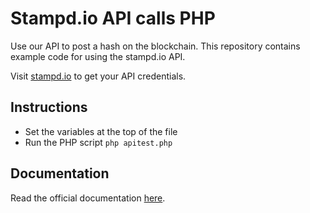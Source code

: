 # Stampd.io API calls PHP

Use our API to post a hash on the blockchain. This repository contains example code for using the stampd.io API.

Visit [stampd.io](https;//stampd.io) to get your API credentials.

## Instructions

- Set the variables at the top of the file
- Run the PHP script `php apitest.php`

## Documentation

Read the official documentation [here](https://stampd.io/#/api).